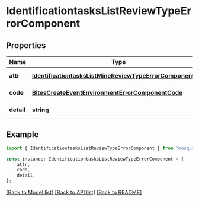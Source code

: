 # IdentificationtasksListReviewTypeErrorComponent


## Properties

Name | Type | Description | Notes
------------ | ------------- | ------------- | -------------
**attr** | [**IdentificationtasksListMineReviewTypeErrorComponentAttr**](IdentificationtasksListMineReviewTypeErrorComponentAttr.md) |  | [default to undefined]
**code** | [**BitesCreateEventEnvironmentErrorComponentCode**](BitesCreateEventEnvironmentErrorComponentCode.md) |  | [default to undefined]
**detail** | **string** |  | [default to undefined]

## Example

```typescript
import { IdentificationtasksListReviewTypeErrorComponent } from 'mosquito-alert';

const instance: IdentificationtasksListReviewTypeErrorComponent = {
    attr,
    code,
    detail,
};
```

[[Back to Model list]](../README.md#documentation-for-models) [[Back to API list]](../README.md#documentation-for-api-endpoints) [[Back to README]](../README.md)
